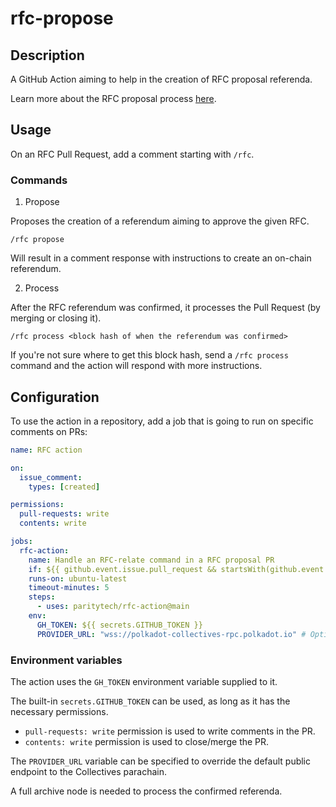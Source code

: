 # rfc-propose

## Description

A GitHub Action aiming to help in the creation of RFC proposal referenda.

Learn more about the RFC proposal process [here](https://github.com/polkadot-fellows/RFCs#process).

## Usage

On an RFC Pull Request, add a comment starting with `/rfc`.

### Commands

1. Propose

Proposes the creation of a referendum aiming to approve the given RFC.

```
/rfc propose
```

Will result in a comment response with instructions to create an on-chain referendum.

2. Process

After the RFC referendum was confirmed, it processes the Pull Request (by merging or closing it).

```
/rfc process <block hash of when the referendum was confirmed>
```

If you're not sure where to get this block hash,
send a `/rfc process` command and the action will respond with more instructions.

## Configuration

To use the action in a repository, add a job that is going to run on specific comments on PRs:

```yaml
name: RFC action

on:
  issue_comment:
    types: [created]

permissions:
  pull-requests: write
  contents: write

jobs:
  rfc-action:
    name: Handle an RFC-relate command in a RFC proposal PR
    if: ${{ github.event.issue.pull_request && startsWith(github.event.comment.body, '/rfc') }}
    runs-on: ubuntu-latest
    timeout-minutes: 5
    steps:
      - uses: paritytech/rfc-action@main
    env:
      GH_TOKEN: ${{ secrets.GITHUB_TOKEN }}
      PROVIDER_URL: "wss://polkadot-collectives-rpc.polkadot.io" # Optional.

```

### Environment variables

The action uses the `GH_TOKEN` environment variable supplied to it.

The built-in `secrets.GITHUB_TOKEN` can be used, as long as it has the necessary permissions.

- `pull-requests: write` permission is used to write comments in the PR.
- `contents: write` permission is used to close/merge the PR.

The `PROVIDER_URL` variable can be specified to override the default public endpoint to the Collectives parachain.

A full archive node is needed to process the confirmed referenda.
